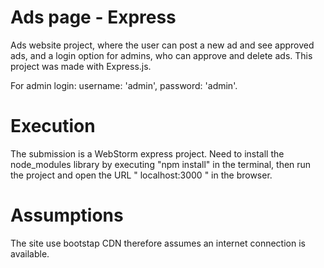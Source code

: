 <h1>Ads page - Express</h1>
<p>Ads website project, where the user can post a new ad and see approved ads, and a 
  login option for admins, who can approve and delete ads.
This project was made with Express.js.</p>

<p>For admin login: username: 'admin', password: 'admin'.</p>

<h1>Execution</h1>
<p>
The submission is a WebStorm express project. Need to install the node_modules library by executing "npm install" in the terminal, then run the project and open the URL " localhost:3000 " in the browser.
</p>
<h1>Assumptions</h1>
<p>
  The site use bootstap CDN therefore assumes an internet connection is available.
</p>
